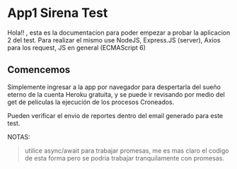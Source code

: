 # App1 Sirena Test

Hola!! , esta es la documentacion para poder empezar a probar la aplicacion 2 del test. Para realizar el mismo use NodeJS, Express.JS (server), Axios para los request, JS en general (ECMAScript 6)

## Comencemos

Simplemente ingresar a la app por navegador para despertarla del sueño eterno de la cuenta Heroku gratuita, y se puede ir revisando por medio del get de peliculas la ejecución de los procesos Croneados.

Pueden verificar el envio de reportes dentro del email generado para este test.

NOTAS:
>utilice async/await para trabajar promesas, me es mas claro el codigo de esta forma pero se podria trabajar tranquilamente con promesas.
